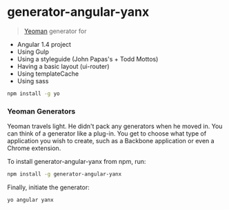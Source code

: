 # generator-angular-yanx 
> [Yeoman](http://yeoman.io) generator for 

*  Angular 1.4 project
*  Using Gulp 
*  Using a styleguide (John Papas's + Todd Mottos)
*  Having a basic layout (ui-router)
*  Using templateCache
*  Using sass

```bash
npm install -g yo
```

### Yeoman Generators

Yeoman travels light. He didn't pack any generators when he moved in. You can think of a generator like a plug-in. You get to choose what type of application you wish to create, such as a Backbone application or even a Chrome extension.

To install generator-angular-yanx from npm, run:

```bash
npm install -g generator-angular-yanx
```

Finally, initiate the generator:

```bash
yo angular yanx
```
